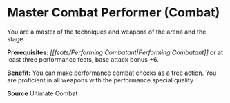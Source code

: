 ﻿---
cssclass: [feats]

---
# Master Combat Performer (Combat)

You are a master of the techniques and weapons of the arena and the stage.

**Prerequisites:** _[[feats/Performing Combatant|Performing Combatant]]_ or at least three performance feats, base attack bonus +6.

**Benefit:** You can make performance combat checks as a free action. You are proficient in all weapons with the performance special quality.

**Source** Ultimate Combat